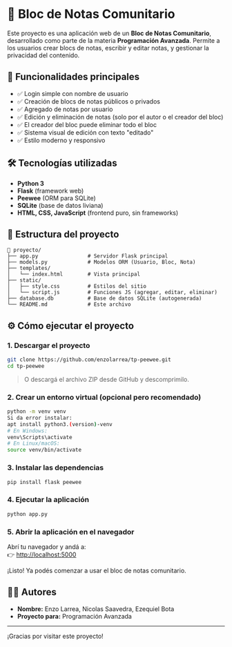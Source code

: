 # 📝 Bloc de Notas Comunitario

Este proyecto es una aplicación web de un **Bloc de Notas Comunitario**, desarrollado como parte de la materia **Programación Avanzada**. Permite a los usuarios crear blocs de notas, escribir y editar notas, y gestionar la privacidad del contenido.

## 🚀 Funcionalidades principales

- ✅ Login simple con nombre de usuario
- ✅ Creación de blocs de notas públicos o privados
- ✅ Agregado de notas por usuario
- ✅ Edición y eliminación de notas (solo por el autor o el creador del bloc)
- ✅ El creador del bloc puede eliminar todo el bloc
- ✅ Sistema visual de edición con texto "editado"
- ✅ Estilo moderno y responsivo

## 🛠️ Tecnologías utilizadas

- **Python 3**
- **Flask** (framework web)
- **Peewee** (ORM para SQLite)
- **SQLite** (base de datos liviana)
- **HTML, CSS, JavaScript** (frontend puro, sin frameworks)

## 🧩 Estructura del proyecto

```
📁 proyecto/
├── app.py                # Servidor Flask principal
├── models.py             # Modelos ORM (Usuario, Bloc, Nota)
├── templates/
│   └── index.html        # Vista principal
├── static/
│   ├── style.css         # Estilos del sitio
│   └── script.js         # Funciones JS (agregar, editar, eliminar)
├── database.db           # Base de datos SQLite (autogenerada)
└── README.md             # Este archivo
```

## ⚙️ Cómo ejecutar el proyecto

### 1. Descargar el proyecto

```bash
git clone https://github.com/enzolarrea/tp-peewee.git
cd tp-peewee
```

> O descargá el archivo ZIP desde GitHub y descomprimilo.

### 2. Crear un entorno virtual (opcional pero recomendado)

```bash
python -m venv venv
Si da error instalar:
apt install python3.(version)-venv
# En Windows:
venv\Scripts\activate
# En Linux/macOS:
source venv/bin/activate
```

### 3. Instalar las dependencias

```bash
pip install flask peewee
```

### 4. Ejecutar la aplicación

```bash
python app.py
```

### 5. Abrir la aplicación en el navegador

Abrí tu navegador y andá a:  
👉 [http://localhost:5000](http://localhost:5000)

¡Listo! Ya podés comenzar a usar el bloc de notas comunitario.

## 👨‍💻 Autores

- **Nombre:** Enzo Larrea, Nicolas Saavedra, Ezequiel Bota
- **Proyecto para:** Programación Avanzada

---

¡Gracias por visitar este proyecto!

